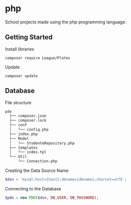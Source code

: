# php
School projects made using the php programming language.

## Getting Started

Install libraries

```
composer require League/Plates
```

Update 
```
composer update
```

## Database 

File structure

```bash
pdo
  ├── composer.json
  ├── composer.lock
  ├── conf
  │   └── config.php
  ├── index.php
  ├── Model
  │   └── StudenteRepository.php
  ├── templates
  │   └── index.tpl
  └── Util
      └── Connection.php
```

Creating the Data Source Name

```php
$dsn = 'mysql:host={host};dbname={dbname};charset=utf8';
```

Connecting to the Database

```php
$pdo = new PDO($dsn, DB_USER, DB_PASSWORD);
```

